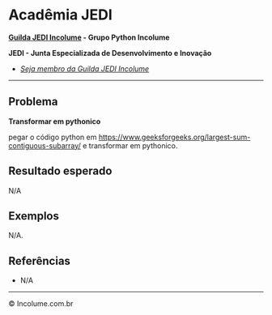 # Acadêmia JEDI

**[Guilda JEDI Incolume](https://discord.gg/eBNamXVtBW) - Grupo Python Incolume**

**JEDI - Junta Especializada de Desenvolvimento e Inovação**
- _[Seja membro da Guilda JEDI Incolume](https://discord.gg/eBNamXVtBW)_

---

## Problema

**Transformar em pythonico**

pegar o código python em https://www.geeksforgeeks.org/largest-sum-contiguous-subarray/ e transformar em pythonico.

## Resultado esperado

N/A

## Exemplos

N/A.
## Referências

 - N/A

---
&copy; Incolume.com.br

